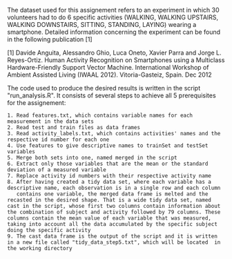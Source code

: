 The dataset used for this assignement refers to an experiment in which 30 volunteers had to do 6 specific activities (WALKING, WALKING UPSTAIRS, WALKING DOWNSTAIRS, SITTING, STANDING, LAYING) wearing a smartphone. Detailed information concerning the experiment can be found in the following publication [1]

[1] Davide Anguita, Alessandro Ghio, Luca Oneto, Xavier Parra and Jorge L. Reyes-Ortiz. Human Activity Recognition on Smartphones using a Multiclass Hardware-Friendly Support Vector Machine. International Workshop of Ambient Assisted Living (IWAAL 2012). Vitoria-Gasteiz, Spain. Dec 2012

The code used to produce the desired results is written in the script "run_analysis.R".
It consists of several steps to achieve all 5 prerequisites for the assignement:

	1. Read features.txt, which contains variable names for each measurement in the data sets
	2. Read test and train files as data frames
	3. Read activity_labels.txt, which contains activities' names and the respective id number for each one
	4. Use features to give descriptive names to trainSet and testSet variables
	5. Merge both sets into one, named merged in the script
	6. Extract only those variables that are the mean or the standard deviation of a measured variable
	7. Replace activity id numbers with their respective activity name
	8. After having created a tidy data set, where each variable has a descriptive name, each observation is in a single row and each column 
	   contains one variable, the merged data frame is melted and the recasted in the desired shape. That is a wide tidy data set, named cast in the script, whose first two columns contain information about the combination of subject and activity followed by 79 columns. These columns contain the mean value of each variable that was measured, taking into account all the data accumulated by the specific subject doing the specific activity
	9. The cast data frame is the output of the script and it is written in a new file called "tidy_data_step5.txt", which will be located 	in the working directory